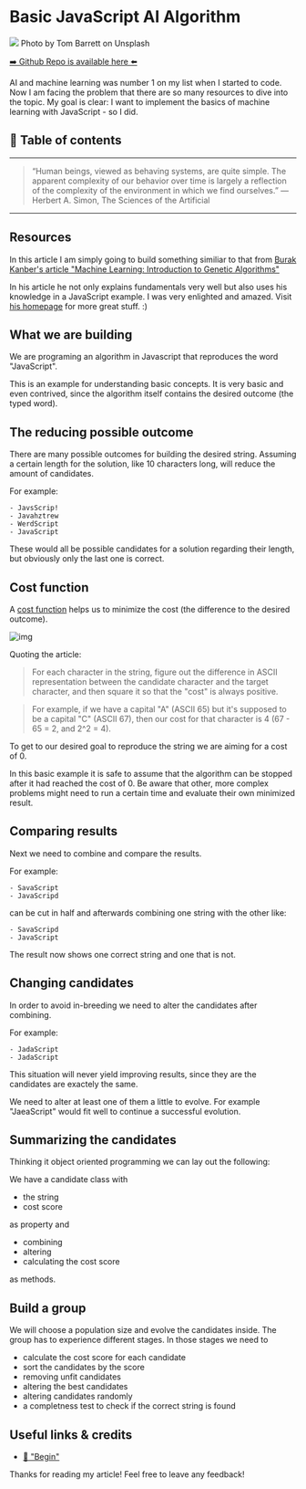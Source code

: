 # Basic JavaScript AI Algorithm
[<img src="https://images.unsplash.com/photo-1500835176302-48dbd01f6437?dpr=2&auto=format&fit=crop&w=1080&h=784&q=80&cs=tinysrgb&crop=">](
https://unsplash.com/photos/7FNOH-qSxMI)
Photo by Tom Barrett on Unsplash


[➡️ Github Repo is available here ⬅️](https://github.com/DDCreationStudios/RESTAPIIntro)

AI and machine learning was number 1 on my list when I started to code. Now I am facing the problem that there are so many resources to dive into the topic. My goal is clear: I want to implement the basics of machine learning with JavaScript - so I did.


## 📄 Table of contents


---
>“Human beings, viewed as behaving systems, are quite simple. The apparent complexity of our behavior over time is largely a reflection of the complexity of the environment in which we find ourselves.” 
― Herbert A. Simon, The Sciences of the Artificial
---

## Resources

In this article I am simply going to build something similiar to that from [Burak Kanber's article "Machine Learning: Introduction to Genetic Algorithms"](http://burakkanber.com/blog/machine-learning-genetic-algorithms-part-1-javascript/)

In his article he not only explains fundamentals very well but also uses his knowledge in a JavaScript example. 
I was very enlighted and amazed. 
Visit [his homepage](https://www.burakkanber.com/) for more great stuff. :) 

## What we are building

We are programing an algorithm in Javascript that reproduces the word "JavaScript".

This is an example for understanding basic concepts. It is very basic and even contrived, since the algorithm itself contains the desired outcome (the typed word).

## The reducing possible outcome

There are many possible outcomes for building the desired string. Assuming a certain length for the solution, like 10 characters long, will reduce the amount of candidates. 

For example:
```
- JavsScrip!
- Javahztrew
- WerdScript
- JavaScript
```

These would all be possible candidates for a solution regarding their length, but obviously only the last one is correct. 

## Cost function

A [cost function](https://en.wikipedia.org/wiki/Loss_function) helps us to minimize the cost (the difference to the desired outcome). 

![img](https://wikimedia.org/api/rest_v1/media/math/render/svg/cf4beff1dc104f16784ac54e594efbdaa72480b6)

Quoting the article: 
>For each character in the string, figure out the difference in ASCII representation between the candidate character and the target character, and then square it so that the "cost" is always positive.

>For example, if we have a capital "A" (ASCII 65) but it's supposed to be a capital "C" (ASCII 67), then our cost for that character is 4 (67 - 65 = 2, and 2^2 = 4).

To get to our desired goal to reproduce the string we are aiming for a cost of 0.

In this basic example it is safe to assume that the algorithm can be stopped after it had reached the cost of 0. Be aware that other, more complex problems might need to run a certain time and evaluate their own minimized result.

## Comparing results

Next we need to combine and compare the results.

For example:

```
- SavaScript
- JavaScripd
```

can be cut in half and afterwards combining one string with the other like:

```
- SavaScripd
- JavaScript
```

The result now shows one correct string and one that is not.

## Changing candidates

In order to avoid in-breeding we need to alter the candidates after combining.

For example:
```
- JadaScript
- JadaScript
```

This situation will never yield improving results, since they are the candidates are exactely the same. 

We need to alter at least one of them a little to evolve. 
For example "JaeaScript" would fit well to continue a successful evolution.

## Summarizing the candidates

Thinking it object oriented programming we can lay out the following:

We have a candidate class with 

- the string
- cost score 

as property and 

- combining
- altering
- calculating the cost score

as methods.

## Build a group

We will choose a population size and evolve the candidates inside.
The group has to experience different stages. In those stages we need to
- calculate the cost score for each candidate
- sort the candidates by the score
- removing unfit candidates
- altering the best candidates
- altering candidates randomly
- a completness test to check if the correct string is found








## Useful links & credits
- [📄 "Begin"](afgafgadgads)



Thanks for reading my article! Feel free to leave any feedback! 


<!-- Written by Daniel Deutsch (deudan1010@gmail.com) -->
